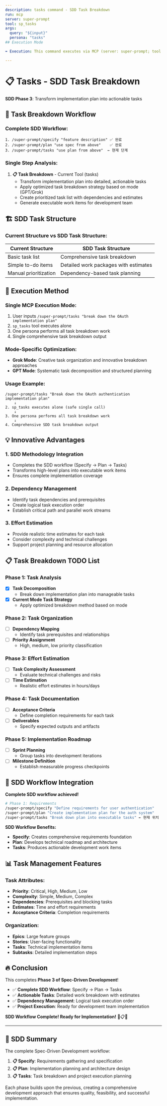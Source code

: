 ```yaml
---
description: tasks command - SDD Task Breakdown
run: mcp
server: super-prompt
tool: sp_tasks
args:
  query: "${input}"
  persona: "tasks"
## Execution Mode

➡️ Execution: This command executes via MCP (server: super-prompt; tool as defined above).

---
```


# 📋 **Tasks - SDD Task Breakdown**

**SDD Phase 3**: Transform implementation plan into actionable tasks

## 🎯 **Task Breakdown Workflow**

### **Complete SDD Workflow:**
```
1. /super-prompt/specify "feature description" ✅ 완료
2. /super-prompt/plan "use spec from above"    ✅ 완료
3. /super-prompt/tasks "use plan from above"  ← 현재 단계
```

### **Single Step Analysis:**

1. **📋 Task Breakdown** - Current Tool (tasks)
   - Transform implementation plan into detailed, actionable tasks
   - Apply optimized task breakdown strategy based on mode (GPT/Grok)
   - Create prioritized task list with dependencies and estimates
   - Generate executable work items for development team

## 🏗️ **SDD Task Structure**

### **Current Structure vs SDD Task Structure:**

| **Current Structure** | **SDD Task Structure** |
|----------------------|-------------------------|
| Basic task list | Comprehensive task breakdown |
| Simple to-do items | Detailed work packages with estimates |
| Manual prioritization | Dependency-based task planning |

## 🚀 **Execution Method**

### **Single MCP Execution Mode:**
1. User inputs `/super-prompt/tasks "break down the OAuth implementation plan"`
2. `sp_tasks` tool executes alone
3. One persona performs all task breakdown work
4. Single comprehensive task breakdown output

### **Mode-Specific Optimization:**
- **Grok Mode**: Creative task organization and innovative breakdown approaches
- **GPT Mode**: Systematic task decomposition and structured planning

### **Usage Example:**
```
/super-prompt/tasks "Break down the OAuth authentication implementation plan"
    ↓
2. sp_tasks executes alone (safe single call)
    ↓
3. One persona performs all task breakdown work
    ↓
4. Comprehensive SDD task breakdown output
```

## 💡 **Innovative Advantages**

### **1. SDD Methodology Integration**
- Completes the SDD workflow (Specify → Plan → Tasks)
- Transforms high-level plans into executable work items
- Ensures complete implementation coverage

### **2. Dependency Management**
- Identify task dependencies and prerequisites
- Create logical task execution order
- Establish critical path and parallel work streams

### **3. Effort Estimation**
- Provide realistic time estimates for each task
- Consider complexity and technical challenges
- Support project planning and resource allocation

## 📋 **Task Breakdown TODO List**

### Phase 1: Task Analysis
- [x] **Task Decomposition**
  - Break down implementation plan into manageable tasks
- [x] **Current Mode Task Strategy**
  - Apply optimized breakdown method based on mode

### Phase 2: Task Organization
- [ ] **Dependency Mapping**
  - Identify task prerequisites and relationships
- [ ] **Priority Assignment**
  - High, medium, low priority classification

### Phase 3: Effort Estimation
- [ ] **Task Complexity Assessment**
  - Evaluate technical challenges and risks
- [ ] **Time Estimation**
  - Realistic effort estimates in hours/days

### Phase 4: Task Documentation
- [ ] **Acceptance Criteria**
  - Define completion requirements for each task
- [ ] **Deliverables**
  - Specify expected outputs and artifacts

### Phase 5: Implementation Roadmap
- [ ] **Sprint Planning**
  - Group tasks into development iterations
- [ ] **Milestone Definition**
  - Establish measurable progress checkpoints

## 🧠 **SDD Workflow Integration**

**Complete SDD workflow achieved!**

```bash
# Phase 1: Requirements
/super-prompt/specify "Define requirements for user authentication"
/super-prompt/plan "Create implementation plan for the auth system"
/super-prompt/tasks "Break down plan into executable tasks" ← 현재 위치
```

**SDD Workflow Benefits:**
- **Specify**: Creates comprehensive requirements foundation
- **Plan**: Develops technical roadmap and architecture
- **Tasks**: Produces actionable development work items

## 📊 **Task Management Features**

### **Task Attributes:**
- **Priority**: Critical, High, Medium, Low
- **Complexity**: Simple, Medium, Complex
- **Dependencies**: Prerequisites and blocking tasks
- **Estimates**: Time and effort requirements
- **Acceptance Criteria**: Completion requirements

### **Organization:**
- **Epics**: Large feature groups
- **Stories**: User-facing functionality
- **Tasks**: Technical implementation items
- **Subtasks**: Detailed implementation steps

## 🔥 **Conclusion**

This completes **Phase 3 of Spec-Driven Development**!

- ✅ **Complete SDD Workflow**: Specify → Plan → Tasks
- ✅ **Actionable Tasks**: Detailed work breakdown with estimates
- ✅ **Dependency Management**: Logical task execution order
- ✅ **Project Execution**: Ready for development team implementation

**SDD Workflow Complete! Ready for Implementation!** 🚀📋✅

---

## 🎯 **SDD Summary**

The complete Spec-Driven Development workflow:

1. **📋 Specify**: Requirements gathering and specification
2. **📋 Plan**: Implementation planning and architecture design
3. **📋 Tasks**: Task breakdown and project execution planning

Each phase builds upon the previous, creating a comprehensive development approach that ensures quality, feasibility, and successful implementation.
